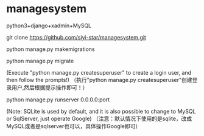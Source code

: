 # managesystem

python3+django+xadmin+MySQL

git clone https://github.com/siyi-star/managesystem.git

python manage.py makemigrations

python manage.py migrate

(Execute "python manage.py createsuperuser" to create a login user, and then follow the prompts!)
  （执行"python manage.py createsuperuser"创建登录用户,然后根据提示操作即可！）

python manage.py runserver 0.0.0.0:port

(Note: SQLite is used by default, and it is also possible to change to MySQL or SqlServer, just operate Google)
  （注意：默认情况下使用的是sqlite，改成MySQL或者是sqlserver也可以，具体操作Google即可）
